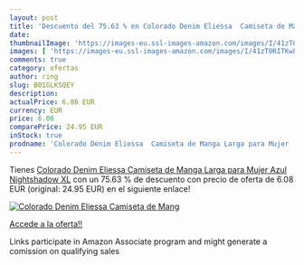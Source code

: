 ```yaml
---
layout: post
title: 'Descuento del 75.63 % en Colorado Denim Eliessa  Camiseta de Mang'
date: 
thumbnailImage: 'https://images-eu.ssl-images-amazon.com/images/I/41zT0RITKwL._SL200_.jpg'
images: [ 'https://images-eu.ssl-images-amazon.com/images/I/41zT0RITKwL._SL200_.jpg' ]
comments: true
category: ofertas
author: ring
slug: B01GLKSQEY
description:
actualPrice: 6.08 EUR
currency: EUR
price: 6.08
comparePrice: 24.95 EUR
inStock: true
prodname: 'Colorado Denim Eliessa  Camiseta de Manga Larga para Mujer  Azul  Nightshadow  XL'
---
```


Tienes [Colorado Denim Eliessa  Camiseta de Manga Larga para Mujer  Azul  Nightshadow  XL](https://www.amazon.es/dp/B01GLKSQEY/?tag=tolees-21) con un 75.63 % de descuento con precio de oferta de 6.08 EUR (original: 24.95 EUR) en el siguiente enlace!

[![Colorado Denim Eliessa  Camiseta de Mang](https://images-eu.ssl-images-amazon.com/images/I/41zT0RITKwL._SL200_.jpg)](https://www.amazon.es/dp/B01GLKSQEY/?tag=tolees-21)

[Accede a la oferta!!](https://www.amazon.es/dp/B01GLKSQEY/?tag=tolees-21)

Links participate in Amazon Associate program and might generate a comission on qualifying sales


